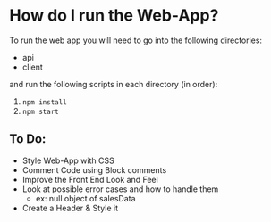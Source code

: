 # How do I run the Web-App?
To run the web app you will need to go into the following directories:
- api
- client

and run the following scripts in each directory (in order):

1. `npm install`
2. `npm start`

## To Do:
- Style Web-App with CSS
- Comment Code using Block comments
- Improve the Front End Look and Feel
- Look at possible error cases and how to handle them
  - ex: null object of salesData
- Create a Header & Style it
